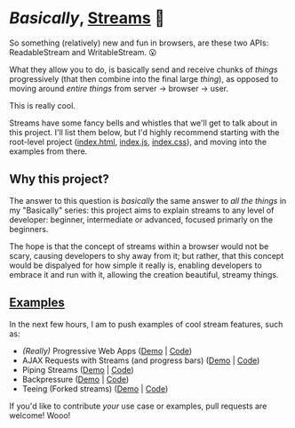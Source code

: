 # _Basically_, [Streams](https://streams.spec.whatwg.org) 🌊
So something (relatively) new and fun in browsers, are these two APIs: ReadableStream and WritableStream. 😮

What they allow you to do, is basically send and receive chunks of _things_ progressively (that then combine into the final large _thing_), as opposed to moving around _entire things_ from server -> browser -> user.

This is really cool.

Streams have some fancy bells and whistles that we'll get to talk about in this project. I'll list them below, but I'd highly recommend starting with the root-level project ([index.html](https://github.com/TejasQ/basically-streams/blob/master/index.html), [index.js](https://github.com/TejasQ/basically-streams/blob/master/index.js), [index.css](https://github.com/TejasQ/basically-streams/blob/master/index.css)), and moving into the examples from there.

## Why this project?
The answer to this question is _basically_ the same answer to _all the things_ in my "Basically" series: this project aims to explain streams to any level of developer: beginner, intermediate or advanced, focused primarly on the beginners.

The hope is that the concept of streams within a browser would not be scary, causing developers to shy away from it; but rather, that this concept would be dispalyed for how simple it really is, enabling developers to embrace it and run with it, allowing the creation beautiful, streamy things.

## [Examples](https://github.com/TejasQ/basically-streams/blob/master/examples)
In the next few hours, I am to push examples of cool stream features, such as:
- _(Really)_ Progressive Web Apps ([Demo](https://server-pdfrjoryax.now.sh) | [Code](https://github.com/TejasQ/basically-streams/tree/master/examples/streaming-pwa))
- AJAX Requests with Streams (and progress bars) ([Demo](https://tejasq.github.io/basically-streams/examples/fetch) | [Code](https://github.com/TejasQ/basically-streams/blob/master/examples/fetch/index.js))
- Piping Streams ([Demo](https://tejasq.github.io/basically-streams/) | [Code](https://github.com/TejasQ/basically-streams/blob/master/index.js))
- Backpressure ([Demo](https://tejasq.github.io/basically-streams/examples/backpressure) | [Code](https://github.com/TejasQ/basically-streams/blob/master/examples/backpressure/index.js))
- Teeing (Forked streams) ([Demo](https://tejasq.github.io/basically-streams/examples/teeing) | [Code](https://github.com/TejasQ/basically-streams/blob/master/examples/teeing/index.js))

If you'd like to contribute _your_ use case or examples, pull requests are welcome! Wooo!
